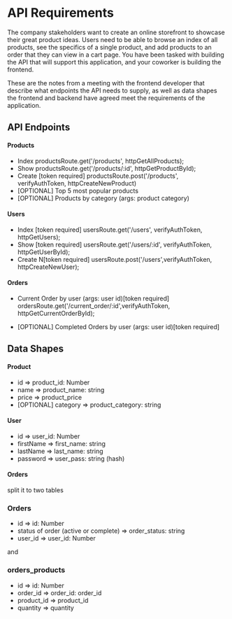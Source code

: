 # API Requirements
The company stakeholders want to create an online storefront to showcase their great product ideas. Users need to be able to browse an index of all products, see the specifics of a single product, and add products to an order that they can view in a cart page. You have been tasked with building the API that will support this application, and your coworker is building the frontend.

These are the notes from a meeting with the frontend developer that describe what endpoints the API needs to supply, as well as data shapes the frontend and backend have agreed meet the requirements of the application. 

## API Endpoints
#### Products
- Index productsRoute.get('/products', httpGetAllProducts); 
- Show productsRoute.get('/products/:id', httpGetProductById);
- Create [token required] productsRoute.post('/products', verifyAuthToken, httpCreateNewProduct)
- [OPTIONAL] Top 5 most popular products 
- [OPTIONAL] Products by category (args: product category)

#### Users
- Index [token required] usersRoute.get('/users', verifyAuthToken, httpGetUsers);
- Show [token required] usersRoute.get('/users/:id', verifyAuthToken, httpGetUserById);
- Create N[token required] usersRoute.post('/users',verifyAuthToken, httpCreateNewUser);

#### Orders
- Current Order by user (args: user id)[token required] ordersRoute.get('/current_order/:id',verifyAuthToken, httpGetCurrentOrderById);

- [OPTIONAL] Completed Orders by user (args: user id)[token required]

## Data Shapes
#### Product
-  id  => product_id: Number
- name => product_name: string
- price => product_price
- [OPTIONAL] category => product_category: string

#### User
- id   =>  user_id: Number
- firstName  =>  first_name: string
- lastName   =>  last_name: string
- password   =>  user_pass: string  (hash)

#### Orders 
split it to two tables
### Orders
- id    =>  id: Number
- status of order (active or complete)  =>  order_status: string
- user_id  =>  user_id: Number

and

### orders_products
- id   =>  id: Number
- order_id   =>   order_id: order_id
- product_id =>   product_id
- quantity   =>   quantity

